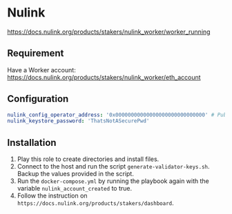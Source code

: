 # Nulink

https://docs.nulink.org/products/stakers/nulink_worker/worker_running

## Requirement

Have a Worker account: https://docs.nulink.org/products/stakers/nulink_worker/eth_account

## Configuration

```yaml
nulink_config_operator_address: '0x00000000000000000000000000000' # Public address of the wallet
nulink_keystore_password: 'ThatsNotASecurePwd'
```



## Installation

1. Play this role to create directories and install files.
2. Connect to the host and run the script `generate-validator-keys.sh`. Backup the values provided in the script.
3. Run the ``docker-compose.yml`` by running the playbook again with the variable `nulink_account_created` to true.
4. Follow the instruction on `https://docs.nulink.org/products/stakers/dashboard`.

